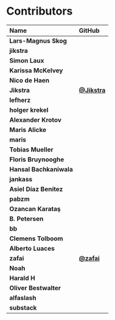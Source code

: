 # Contributors

| Name                    | GitHub                                     |
| :---------------------- | :----------------------------------------- |
| **Lars-Magnus Skog**    |                                            |
| **jikstra**             |                                            |
| **Simon Laux**          |                                            |
| **Karissa McKelvey**    |                                            |
| **Nico de Haen**        |                                            |
| **Jikstra**             | [**@Jikstra**](https://github.com/Jikstra) |
| **lefherz**             |                                            |
| **holger krekel**       |                                            |
| **Alexander Krotov**    |                                            |
| **Maris Alicke**        |                                            |
| **maris**               |                                            |
| **Tobias Mueller**      |                                            |
| **Floris Bruynooghe**   |                                            |
| **Hansal Bachkaniwala** |                                            |
| **jankass**             |                                            |
| **Asiel Díaz Benítez**  |                                            |
| **pabzm**               |                                            |
| **Ozancan Karataş**     |                                            |
| **B. Petersen**         |                                            |
| **bb**                  |                                            |
| **Clemens Tolboom**     |                                            |
| **Alberto Luaces**      |                                            |
| **zafai**               | [**@zafai**](https://github.com/zafai)     |
| **Noah**                |                                            |
| **Harald H**            |                                            |
| **Oliver Bestwalter**   |                                            |
| **alfaslash**           |                                            |
| **substack**            |                                            |
